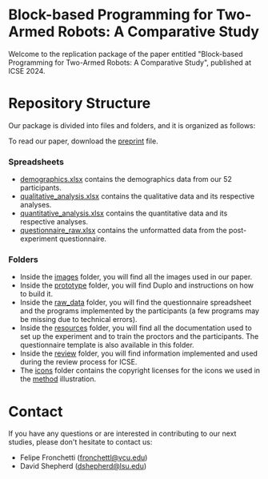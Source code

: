 # Block-based Programming for Two-Armed Robots: A Comparative Study
Welcome to the replication package of the paper entitled "Block-based Programming for Two-Armed Robots: A Comparative Study", published at ICSE 2024.

# Repository Structure 
Our package is divided into files and folders, and it is organized as follows:

To read our paper, download the [preprint](https://github.com/fronchetti/ICSE-2024/blob/main/preprint.pdf) file.

### Spreadsheets
- [demographics.xlsx](https://github.com/fronchetti/ICSE-2024/blob/main/demographics.xlsx) contains the demographics data from our 52 participants.
- [qualitative_analysis.xlsx](https://github.com/fronchetti/ICSE-2024/blob/main/qualitative_analysis.xlsx) contains the qualitative data and its respective analyses.
- [quantitative_analysis.xlsx](https://github.com/fronchetti/ICSE-2024/blob/main/quantitative_analysis.xlsx) contains the quantitative data and its respective analyses.
- [questionnaire_raw.xlsx](https://github.com/fronchetti/ICSE-2024/blob/main/raw_data/questionnaire_raw.xlsx) contains the unformatted data from the post-experiment questionnaire.

### Folders
- Inside the [images](https://github.com/fronchetti/ICSE-2024/tree/main/images) folder, you will find all the images used in our paper.
- Inside the [prototype](https://github.com/fronchetti/ICSE-2024/tree/main/prototype) folder, you will find Duplo and instructions on how to build it.
- Inside the [raw_data](https://github.com/fronchetti/ICSE-2024/tree/main/raw_data) folder, you will find the questionnaire spreadsheet and the programs implemented by the participants (a few programs may be missing due to technical errors).
- Inside the [resources](https://github.com/fronchetti/ICSE-2024/tree/main/resources) folder, you will find all the documentation used to set up the experiment and to train the proctors and the participants. The questionnaire template is also available in this folder.
- Inside the [review](https://github.com/fronchetti/ICSE-2024/tree/main/review) folder, you will find information implemented and used during the review process for ICSE.
- The [icons](https://github.com/fronchetti/ICSE-2024/tree/main/icons) folder contains the copyright licenses for the icons we used in the [method](https://github.com/fronchetti/ICSE-2024/blob/main/images/method.pdf) illustration.

# Contact
If you have any questions or are interested in contributing to our next studies, please don't hesitate to contact us:
- Felipe Fronchetti (fronchettl@vcu.edu)
- David Shepherd (dshepherd@lsu.edu)

